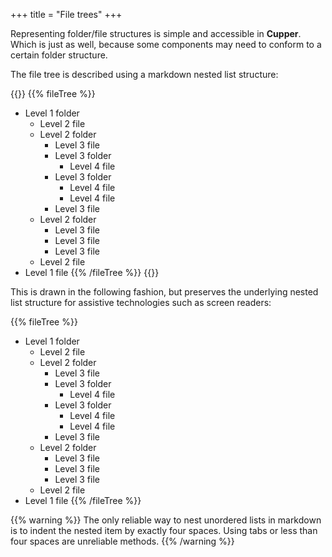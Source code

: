 +++
title = "File trees"
+++

Representing folder/file structures is simple and accessible in **Cupper**. Which is just as well, because some components may need to conform to a certain folder structure.

The file tree is described using a markdown nested list structure:

{{<codeBlock>}}
&#x7b;{% fileTree %}}
* Level 1 folder
    * Level 2 file
    * Level 2 folder
        * Level 3 file
        * Level 3 folder
            * Level 4 file
        * Level 3 folder
            * Level 4 file
            * Level 4 file
        * Level 3 file
    * Level 2 folder
        * Level 3 file
        * Level 3 file
        * Level 3 file
    * Level 2 file
* Level 1 file
&#x7b;{% /fileTree %}}
{{</codeBlock>}}

This is drawn in the following fashion, but preserves the underlying nested list structure for assistive technologies such as screen readers:

{{% fileTree %}}
* Level 1 folder
    * Level 2 file
    * Level 2 folder
        * Level 3 file
        * Level 3 folder
            * Level 4 file
        * Level 3 folder
            * Level 4 file
            * Level 4 file
        * Level 3 file
    * Level 2 folder
        * Level 3 file
        * Level 3 file
        * Level 3 file
    * Level 2 file
* Level 1 file
{{% /fileTree %}}

{{% warning %}}
The only reliable way to nest unordered lists in markdown is to indent the nested item by exactly four spaces. Using tabs or less than four spaces are unreliable methods.
{{% /warning %}}
